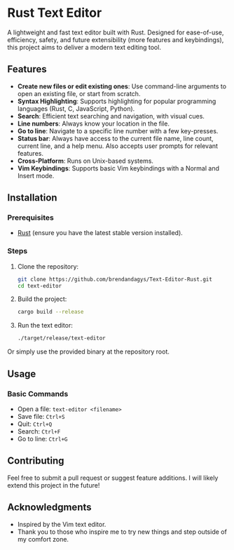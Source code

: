 # Rust Text Editor

A lightweight and fast text editor built with Rust. Designed for ease-of-use, efficiency, safety, and future extensibility (more features and keybindings), this project aims to deliver a modern text editing tool.

## Features

- **Create new files or edit existing ones**: Use command-line arguments to open an existing file, or start from scratch.
- **Syntax Highlighting**: Supports highlighting for popular programming languages (Rust, C, JavaScript, Python).
- **Search**: Efficient text searching and navigation, with visual cues.
- **Line numbers**: Always know your location in the file.
- **Go to line**: Navigate to a specific line number with a few key-presses.
- **Status bar**: Always have access to the current file name, line count, current line, and a help menu. Also accepts user prompts for relevant features.
- **Cross-Platform**: Runs on Unix-based systems.
- **Vim Keybindings**: Supports basic Vim keybindings with a Normal and Insert mode.

## Installation

### Prerequisites
- [Rust](https://www.rust-lang.org/) (ensure you have the latest stable version installed).

### Steps
1. Clone the repository:
   ```bash
   git clone https://github.com/brendandagys/Text-Editor-Rust.git
   cd text-editor
   ```
2. Build the project:
   ```bash
   cargo build --release
   ```
3. Run the text editor:
   ```bash
   ./target/release/text-editor
   ```

Or simply use the provided binary at the repository root.

## Usage

### Basic Commands
- Open a file: `text-editor <filename>`
- Save file: `Ctrl+S`
- Quit: `Ctrl+Q`
- Search: `Ctrl+F`
- Go to line: `Ctrl+G`

## Contributing

Feel free to submit a pull request or suggest feature additions. I will likely extend this project in the future!


## Acknowledgments

- Inspired by the Vim text editor.
- Thank you to those who inspire me to try new things and step outside of my comfort zone.

